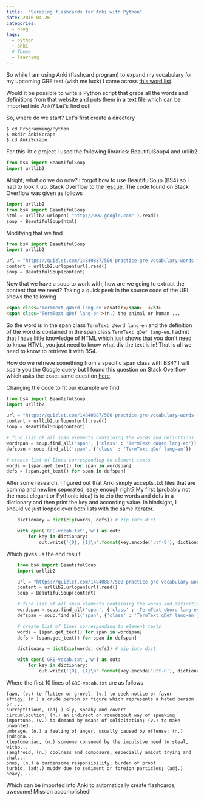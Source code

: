 ```yaml
---
title:  "Scraping flashcards for Anki with Python"
date: 2016-04-26
categories:
  - blog
tags:
  - python
  - anki
  # Theme
  - learning
---
```

<!-- ctrl + alt + v -->

So while I am using Anki (flashcard program) to expand my
vocabulary for my upcoming GRE test (wish me luck) I came across
[this word list](https://quizlet.com/14840887/500-practice-gre-vocabulary-words-flash-cards/). 

Would it be possible to write a Python script that grabs all the words and
definitions from that website and puts them in a text file which can be imported
into Anki? Let's find out! 

So, where do we start? Let's first create a directory

```bash
$ cd Programming/Python
$ mkdir AnkiScrape
$ cd AnkiScrape
```

For this little project I used the following libraries: BeautifulSoup4 and urllib2

```python
from bs4 import BeautifulSoup
import urllib2
```

Alright, what do we do now? I forgot how to use BeautifulSoup (BS4) so I had to
look it up. Stack Overflow to the [rescue](http://stackoverflow.com/questions/15797861/using-beautifulsoup-and-urllib2-in-python-how-can-i-find-the-data-surrounded-by). 
The code found on Stack Overflow was given as follows

```python
import urllib2
from bs4 import BeautifulSoup
html = urllib2.urlopen( "http://www.google.com" ).read()
soup = BeautifulSoup(html)
```

Modifying that we find

```python
from bs4 import BeautifulSoup
import urllib2

url = "https://quizlet.com/14840887/500-practice-gre-vocabulary-words-flash-cards/"
content = urllib2.urlopen(url).read()
soup = BeautifulSoup(content)
```

Now that we have a soup to work with, how are we going to extract the content
that we need?  Taking a quick peek in the source code of the URL shows the
following

```html
<span class='TermText qWord lang-en'>avatar</span>	</h3>
<span class='TermText qDef lang-en'>(n.) the animal or human ... 
```

So the word is in the span class `TermText qWord lang-en` and the definition of
the word is contained in the span class `TermText qDef lang-en`. I admit that I
have little knowledge of HTML which just shows that you don't need to know HTML,
you just need to know what div the text is in! That is all we need to know to
retrieve it with BS4. 

How do we retrieve something from a specific span class with BS4? I will spare
you the Google query but I found this question on Stack Overflow which asks the
exact same question
[here](http://stackoverflow.com/questions/16248723/how-to-find-spans-with-a-specific-class-containing-specific-text-using-beautiful). 

Changing the code to fit our example we find 

```python
from bs4 import BeautifulSoup
import urllib2

url = "https://quizlet.com/14840887/500-practice-gre-vocabulary-words-flash-cards/"
content = urllib2.urlopen(url).read()
soup = BeautifulSoup(content)

# find list of all span elements containing the words and definitions
wordspan = soup.find_all('span', {'class' : 'TermText qWord lang-en'})
defspan = soup.find_all('span', {'class' : 'TermText qDef lang-en'})

# create list of lines corresponding to element texts 
words = [span.get_text() for span in wordspan]
defs = [span.get_text() for span in defspan]
```

After some research, I figured out that Anki simply accepts .txt files that are
comma and newline seperated, easy enough right? My first (probably not the most
elegant or Pythonic idea) is to zip the words and defs in a dictionary and then
print the key and according value. In hindsight, I should've just looped over
both lists with the same iterator. 

```python
    dictionary = dict(zip(words, defs)) # zip into dict

    with open('GRE-vocab.txt','w') as out:
        for key in dictionary: 
            out.write('{0}, {1}\n'.format(key.encode('utf-8'), dictionary[key].encode('utf-8')))
```

Which gives us the end result 

```python
    from bs4 import BeautifulSoup
    import urllib2

    url = "https://quizlet.com/14840887/500-practice-gre-vocabulary-words-flash-cards/"
    content = urllib2.urlopen(url).read()
    soup = BeautifulSoup(content)

    # find list of all span elements containing the words and definitions
    wordspan = soup.find_all('span', {'class' : 'TermText qWord lang-en'})
    defspan = soup.find_all('span', {'class' : 'TermText qDef lang-en'})

    # create list of lines corresponding to element texts 
    words = [span.get_text() for span in wordspan]
    defs = [span.get_text() for span in defspan]

    dictionary = dict(zip(words, defs)) # zip into dict

    with open('GRE-vocab.txt','w') as out:
        for key in dictionary: 
            out.write('{0}, {1}\n'.format(key.encode('utf-8'), dictionary[key].encode('utf-8')))
```

Where the first 10 lines of `GRE-vocab.txt` are as follows

```
fawn, (v.) to flatter or grovel, (v.) to seek notice or favor
effigy, (n.) a crude person or figure which represents a hated person or ...
surreptitious, (adj.) sly, sneaky and covert
circumlocution, (n.) an indirect or roundabout way of speaking
importune, (v.) to demand by means of solicitation; (v.) to make unwanted...
umbrage, (n.) a feeling of anger, usually caused by offense; (n.) indigna...
kleptomaniac, (n.) someone consumed by the impulsive need to steal, witho...
sangfroid, (n.) coolness and composure, especially amidst trying and chal...
onus, (n.) a burdensome responsibility; burden of proof
turbid, (adj.) muddy due to sediment or foreign particles; (adj.) heavy, ...
```

Which can be imported into Anki to automatically create flashcards, awesome!
Mission accomplished! 


